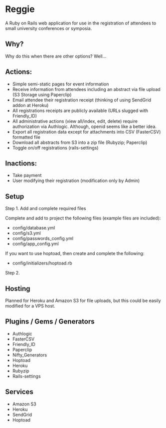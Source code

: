 # Reggie
A Ruby on Rails web application for use in the registration of attendees to small university conferences or symposia. 

## Why?

Why do this when there are other options? Well...

## Actions:

* Simple semi-static pages for event information
* Receive information from attendees including an abstract via file upload (S3 Storage using Paperclip)
* Email attendee their registration receipt (thinking of using SendGrid addon at Heroku)
* All registrations receipts are publicly available (URLs slugged with Friendly_ID)
* All administrative actions (view all/index, edit, delete) require authorization via Authlogic. Although, openid seems like a better idea.
* Export all registration data except for attachments into CSV (FasterCSV) formatted file
* Download all abstracts from S3 into a zip file (Rubyzip; Paperclip)
* Toggle on/off registrations (rails-settings)

## Inactions:

* Take payment
* User modifying their registration (modification only by Admin)


## Setup

Step 1. Add and complete required files

Complete and add to project the following files (example files are included): 

* config/database.yml
* config/s3.yml
* config/passwords_config.yml
* config/app_config.yml

If you want to use hoptoad, then create and complete the following:

* config/initializers/hoptoad.rb

Step 2. 



## Hosting

Planned for Heroku and Amazon S3 for file uploads, but this could be easily modified for a VPS host. 

## Plugins / Gems / Generators

* Authlogic
* FasterCSV
* Friendly_ID
* Paperclip
* Nifty_Generators
* Hoptoad
* Heroku
* Rubyzip
* Rails-settings

## Services

* Amazon S3
* Heroku
* SendGrid
* Hoptoad

